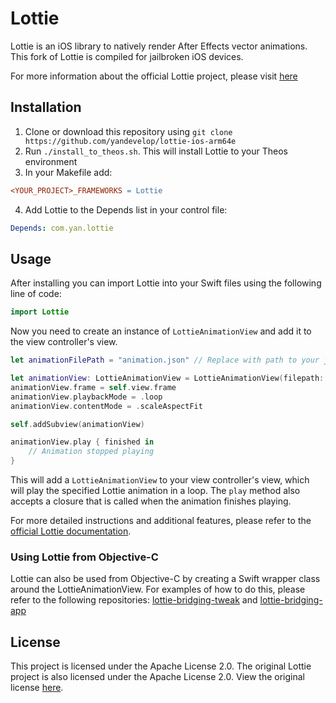# Lottie

Lottie is an iOS library to natively render After Effects vector animations. This fork of Lottie is compiled for jailbroken iOS devices.

For more information about the official Lottie project, please visit [here](https://github.com/airbnb/lottie-ios)

## Installation
1. Clone or download this repository using `git clone https://github.com/yandevelop/lottie-ios-arm64e`
2. Run `./install_to_theos.sh`. This will install Lottie to your Theos environment
3. In your Makefile add:
```makefile
<YOUR_PROJECT>_FRAMEWORKS = Lottie
```
4. Add Lottie to the Depends list in your control file:
```yaml
Depends: com.yan.lottie
```

## Usage
After installing you can import Lottie into your Swift files using the following line of code:
```Swift
import Lottie
```

Now you need to create an instance of `LottieAnimationView` and add it to the view controller's view.

```Swift
let animationFilePath = "animation.json" // Replace with path to your json animation

let animationView: LottieAnimationView = LottieAnimationView(filepath: animationFilePath)
animationView.frame = self.view.frame
animationView.playbackMode = .loop
animationView.contentMode = .scaleAspectFit

self.addSubview(animationView)

animationView.play { finished in
    // Animation stopped playing
}
```
This will add a `LottieAnimationView` to your view controller's view, which will play the specified Lottie animation in a loop.
The `play` method also accepts a closure that is called when the animation finishes playing.

For more detailed instructions and additional features, please refer to the [official Lottie documentation](https://airbnb.io/lottie/#/ios).
### Using Lottie from Objective-C
Lottie can also be used from Objective-C by creating a Swift wrapper class around the LottieAnimationView.
For examples of how to do this, please refer to the following repositories: [lottie-bridging-tweak](https://github.com/yandevelop/lottie-bridging-tweak) and [lottie-bridging-app](https://github.com/yandevelop/lottie-bridging-app)


## License

This project is licensed under the Apache License 2.0. The original Lottie project is also licensed under the Apache License 2.0. View  the original license [here](https://github.com/airbnb/lottie-ios/blob/master/LICENSE).